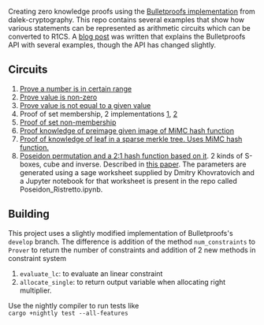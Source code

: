 Creating zero knowledge proofs using the [Bulletproofs implementation](https://github.com/dalek-cryptography/bulletproofs) from dalek-cryptography.
This repo contains several examples that show how various statements can be represented as arithmetic circuits which can be converted to R1CS. A [blog post](https://medium.com/coinmonks/zero-knowledge-proofs-using-bulletproofs-4a8e2579fc82) was written that explains the Bulletproofs API with several examples, though the API has changed slightly.   

  
## Circuits
1. [Prove a number is in certain range](src/gadget_bound_check.rs) 
2. [Prove value is non-zero](src/r1cs_utils.rs)
3. [Prove value is not equal to a given value](src/gadget_not_equals.rs)
4. Proof of set membership, 2 implementations [1](src/gadget_set_membership.rs), [2](src/gadget_set_membership_1.rs)
5. [Proof of set non-membership](src/gadget_set_non_membership.rs)
6. [Proof knowledge of preimage given image of MiMC hash function](src/gadget_mimc.rs)
7. [Proof of knowledge of leaf in a sparse merkle tree. Uses MiMC hash function.](src/gadget_vsmt.rs)
8. [Poseidon permutation and a 2:1 hash function based on it](src/gadget_poseidon.rs). 2 kinds of S-boxes, cube and inverse. Described in [this paper](https://eprint.iacr.org/2019/458). 
The parameters are generated using a sage worksheet supplied by Dmitry Khovratovich and a Jupyter notebook for that worksheet is present in the repo called Poseidon_Ristretto.ipynb. 

## Building
This project uses a slightly modified implementation of Bulletproofs's `develop` branch. The difference is addition of the method `num_constraints` to `Prover` 
to return the number of constraints and addition of 2 new methods in constraint system   
1. `evaluate_lc`: to evaluate an linear constraint 
2. `allocate_single`: to return output variable when allocating right multiplier.   

Use the nightly compiler to run tests like   
`cargo +nightly test --all-features`
